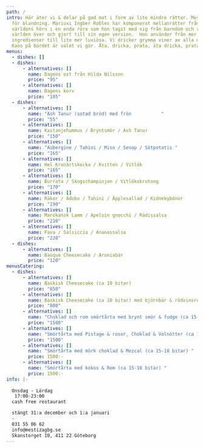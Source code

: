 ```yaml
---
path: /
intro: Här äter vi & delar på god mat i form av lite mindre rätter. Mestiza står
  för blandning. Mariuxi Ingber Robles har komponerat mellanrätter från alla
  världens hörn i en enda röra som hon tagit med sig från barndom och resor
  världen över och gjort till sin egen version.  Hon använder från mer enkla
  ingredienser till lite mer luxiösa. Vi dricker grymma viner av alla dess slag!
  Kaos på bordet är valet vi gör. Äta, dricka, prata, äta dricka, prata...
menus:
  - dishes: []
  - dishes:
      - alternatives: []
        name: Dagens ost från Hilda Nilsson
        price: "95"
      - alternatives: []
        name: Dagens korv
        price: "105"
  - dishes:
      - alternatives: []
        name: "Ash Tanur (sotad bröd) med frön           "
        price: "55"
      - alternatives: []
        name: Kastanjehummus / Bryntsmör / Ash Tanur
        price: "150"
      - alternatives: []
        name: "Aubergine / Tahini / Miso / Senap / Sötpotatis "
        price: "165"
      - alternatives: []
        name: Hel Kronärtskocka / Kvitten / Vitlök
        price: "165"
      - alternatives: []
        name: Burrata / Skogschampinjon / Vitlökskrutong
        price: "170"
      - alternatives: []
        name: Räkor / Adobo / Tahini / Äpplesallad / Kidnebybönor
        price: "190"
      - alternatives: []
        name: Marokansk Lamm / Apelsin gnocchi / Rädissalsa
        price: "210"
      - alternatives: []
        name: Fava / Salsiccia / Ananassalsa
        price: "220"
  - dishes:
      - alternatives: []
        name: Basque Cheesecake / Aroniabär
        price: "120"
menusCatering:
  - dishes:
      - alternatives: []
        name: Baskisk Cheesecake (ca 10 bitar)
        price: "650"
      - alternatives: []
        name: Baskisk Cheesecake (ca 10 bitar) med björnbär & rödvinsreduktion
        price: "800"
      - alternatives: []
        name: "Choklad och rom smörtårta med brynt smör & fudge (ca 15-18 bitar) "
        price: "1500"
      - alternatives: []
        name: "Smörtårta med Pistage & rosor, Choklad & Valnötter (ca 15-18 bitar) "
        price: "1500"
      - alternatives: []
        name: "Smörtårta med mörk choklad & Mezcal (ca 15-18 bitar) "
        price: 1500:-
      - alternatives: []
        name: "Smörtårta med kokos & Rom (ca 15-18 bitar) "
        price: 1500:-
info: |-
  
  Onsdag - Lördag
   17:00-23:00
  cash free restaurant

  stängt 31:a december och 1:a januari
  -
  031 55 06 62
  info@mestizagbg.se
  Skanstorget 10, 411 22 Göteborg
---
```

